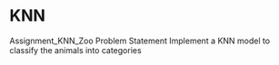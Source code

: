# KNN
Assignment_KNN_Zoo
Problem Statement Implement a KNN model to classify the animals into categories
